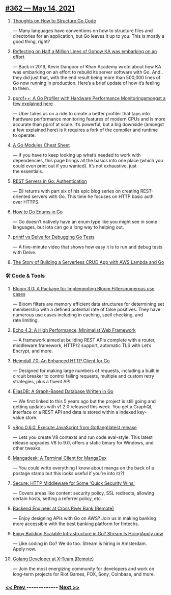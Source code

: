## [#​362 — May 14, 2021](https://golangweekly.com/issues/362)

1. [Thoughts on How to Structure Go Code](https://golangweekly.com/link/108073/web)

     — Many languages have conventions on how to structure files and directories for an application, but Go leaves it up to you. This is mostly a good thing, right?
1. [Reflecting on Half a Million Lines of Gohow KA was embarking on an effort](https://golangweekly.com/link/108074/web)

     — Back in 2019, Kevin Dangoor of Khan Academy wrote about how KA was embarking on an effort to rebuild its server software with Go. And.. they did just that, with the end result being more than 500,000 lines of Go now running in production. Here’s a brief update of how it’s feeling to them.
1. [pprof++: A Go Profiler with Hardware Performance Monitoringamongst a few explained here](https://golangweekly.com/link/108077/web)

     — Uber takes us on a ride to create a better profiler that taps into hardware performance monitoring features of modern CPUs and is more accurate than pprof at scale. It’s powerful, but a big downside (amongst a few explained here) is it requires a fork of the compiler and runtime to operate.
1. [A Go Modules Cheat Sheet](https://golangweekly.com/link/108079/web)

     — If you have to keep looking up what’s needed to work with dependencies, this page brings all the basics into one place (which you could even print out if you wanted). It’s not exhaustive, just the essentials.
1. [REST Servers in Go: Authentication](https://golangweekly.com/link/108080/web)

     — Eli returns with part six of his epic blog series on creating REST-oriented servers with Go. This time he focuses on HTTP basic auth over HTTPS.
1. [How to Do Enums in Go](https://golangweekly.com/link/108081/web)

     — Go doesn’t natively have an enum type like you might see in some languages, but iota can go a long way to helping out.
1. [printf vs Delve for Debugging Go Tests](https://golangweekly.com/link/108083/web)

     — A five-minute video that shows how easy it is to run and debug tests with Delve.
1. [The Story of Building a Serverless CRUD App with AWS Lambda and Go](https://golangweekly.com/link/108084/web)

### 🛠 Code & Tools

1. [Bloom 3.0: A Package for Implementing Bloom Filtersnumerous use cases](https://golangweekly.com/link/108085/web)

     — Bloom filters are memory efficient data structures for determining set membership with a defined potential rate of false positives. They have numerous use cases including in caching, spell checking, and rate limiting.
1. [Echo 4.3: A High Performance, Minimalist Web Framework](https://golangweekly.com/link/108087/web)

     — A framework aimed at building REST APIs complete with a router, middleware framework, HTTP/2 support, automatic TLS with Let’s Encrypt, and more.
1. [Heimdall 7.0: An Enhanced HTTP Client for Go](https://golangweekly.com/link/108089/web)

     — Designed for making large numbers of requests, including a built in circuit breaker to control failing requests, multiple and custom retry strategies, plus a fluent API.
1. [EliasDB: A Graph-Based Database Written in Go](https://golangweekly.com/link/108090/web)

     — We first linked to this 5 years ago but the project is still going and getting updates with v1.2.0 released this week. You get a GraphQL interface or a REST API and data is stored within a indexed key-value store.
1. [v8go 0.6.0: Execute JavaScript from Go(lang)latest release](https://golangweekly.com/link/108091/web)

     — Lets you create V8 contexts and run code eval-style. This latest release upgrades V8 to 9.0, offers a static binary for Windows, and other tweaks.
1. [Mangadesk: A Terminal Client for MangaDex](https://golangweekly.com/link/108093/web)

     — You could write everything I know about manga on the back of a postage stamp but this looks useful if you’re into it(?)
1. [Secure: HTTP Middleware for Some 'Quick Security Wins'](https://golangweekly.com/link/108094/web)

     — Covers areas like content security policy, SSL redirects, allowing certain hosts, setting a referrer policy, etc.
1. [Backend Engineer at Cross River Bank (Remote)](https://golangweekly.com/link/108095/web)

     — Enjoy designing APIs with Go on AWS? Join us in making banking more accessible with the best banking platform for fintechs.
   

1. [Enjoy Building Scalable Infrastructure in Go? Stream Is HiringApply now](https://golangweekly.com/link/108096/web)

     — Like coding in Go? We do too. Stream is hiring in Amsterdam. Apply now.
   

1. [Golang Developer at X-Team (Remote)](https://golangweekly.com/link/108097/web)

     — Join the most energizing community for developers and work on long-term projects for Riot Games, FOX, Sony, Coinbase, and more.
   


### [ << Prev ](golangweekly-361.md) ------------- [ Next >> ](golangweekly-363.md)